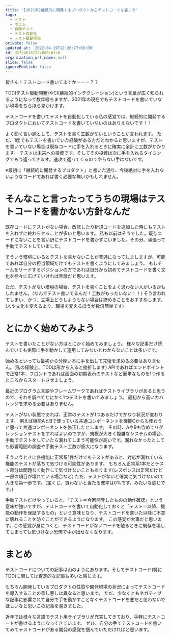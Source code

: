 ```yaml
---
title: '[2021年]継続的に開発するプロダクトならテストコードを書こう'
tags:
  - テスト
  - ポエム
  - 自動テスト
  - テスト自動化
  - テスト駆動開発
private: false
updated_at: '2022-04-19T12:26:27+09:00'
id: d27c4b13f22c600c0fc0
organization_url_name: null
slide: false
ignorePublish: false
---
```

皆さん！テストコード書いてますかーーー？？

TDD(テスト駆動開発)やCI(継続的インテグレーション)という言葉が広く知られるようになって数年経ちますが、2021年の現在でもテストコードを書いていない現場をちらほら見かけます。

テストコードを書いてテストを自動化している私の感覚では、継続的に開発するプロダクトにおいてテストコードを書いていないのはありえないです！！

よく聞く言い訳として、テストを書く工数がないということが言われます。
ただ、1度でもテストを書いていた経験がある方だとわかると思いますが、テストを書いていない場合は既存コードに手を入れるときに確実に余計に工数がかかります。
テストは未来への投資です。そしてその投資は次に手を入れるタイミングでもう返ってきます。速攻で返ってくるのでやらない手はないです。

※最初に「継続的に開発するプロダクト」と書いた通り、今後絶対に手を入れないようなコードであれば書く必要な無いかもしれません。

# そんなこと言ったってうちの現場はテストコードを書かない方針なんだ

既存コードにテストがない場合、改修したり新規コードを追加した時にもテストを入れずに終わらせることが多いと思います。
私も以前はそうでした。既存コードにないことを言い訳にテストコードを書かずにいました。その分、頑張って手動でテストしていました。

そういう環境にいるとテストを書かないことが普通になってしましますが、可能であれば自分の担当領域だけでもテストを書くようにしてみましょう。
もしチームをリードするポジションの方であれば自分から初めてテストコードを書く文化を徐々に広げていければ素敵だと思います。

ただ、テストがない環境の場合、テストを書くことをよく思わない人がいるかもしれません。（なんでテスト書いてるんだ！工数がもったいない！！)
そう言われてしまい、かつ、立場上どうしようもない場合は諦めることをおすすめします。
(人や文化を変えるより、職場を変えるほうが数倍簡単です)

# とにかく始めてみよう
テストを書いたことがない方はとにかく始めてみましょう。
様々な記事だけ読んでいても実際に手を動かして運用してみないとわからないことは多いです。

始めるといっても最初から分厚い本に手を出して完璧を求める必要はありません。(私の経験上、TDDは形から入ると挫折します)
APIであればエンドポイントで正常1本、フロントであれば画面の初期表示のテストなど簡単なものを1つ作るところからスタートさせましょう。

最近のプログラム言語やフレームワークであればテストライブラリがあると思うので、それを調べてとにかく1つテストを書いてみましょう。
最初から高いカバレッジを求める必要はありません。

テストがない状態であれば、正常のテストが1つあるだけでかなり状況が変わります。
例えば機能AとBで使っている共通コンポーネントを機能Cからも使おうと思って共通コンポーネントを修正したとします。
その時、AやBも含めてリグレッションテストをすればよいのですが、規模が大きく複雑なシステムの場合、手動でテストをしていたら漏れてしまう可能性が高いです。漏れなかったとしても影響範囲の調査や手動テスト工数が膨大になります。

そういうときに各機能に正常系1件だけでもテストがあると、対応が漏れている機能のテストが落ちて気づける可能性があります。
もちろん正常系1本だとテスト部分は問題なく動作して気づけないこともあります(レスポンスは正常だけど一部の項目が壊れている場合など)
ただ、テストがないと確実に気づけないので大きな第一歩です。（宝くじ、買わないと当たる確率は0%です。みたいな感じです。)

手動テストだけやっていると、「テスト＝今回開発したものの動作確認」という意味が強いですが、テストコードを書いて自動化しておくと「テスト＝以降、機能の動作を保証するもの」という意味となり、テストコードを書いた以降に不意に壊れることを防ぐことができるようになります。
この感覚が大事だと思います。この感覚が身につくと、テストコードがないコードを触るときに既存を壊してしまっても気づけない恐怖で手が出せなくなります。

# まとめ
テストコードについての記事は山のようにあります。そしてテストコード(特にTDD)に関しては否定的な記事も多いと感じます。

もちろん開発しているプロダクトの性質や開発現場の状況によってテストコードを導入することの善し悪しは異なると思います。
ただ、少なくともネガティブな記事に影響されて自分で手を動かすことなくテストコードを悪だと思わないでほしいなと思いこの記事を書きました。

近年では様々な言語でテスト用ライブラリが充実してきており、手軽にテストコードが書けるようになってきています。
ぜひ、自分の手でテストコードを書いてみてテストコードがある開発の感覚を掴んでいただければと思います。
